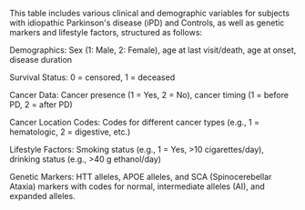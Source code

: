 This table includes various clinical and demographic variables for subjects with idiopathic Parkinson's disease (iPD) and Controls, as well as genetic markers and lifestyle factors, structured as follows:

Demographics: Sex (1: Male, 2: Female), age at last visit/death, age at onset, disease duration

Survival Status: 0 = censored, 1 = deceased

Cancer Data: Cancer presence (1 = Yes, 2 = No), cancer timing (1 = before PD, 2 = after PD)

Cancer Location Codes: Codes for different cancer types (e.g., 1 = hematologic, 2 = digestive, etc.)

Lifestyle Factors: Smoking status (e.g., 1 = Yes, >10 cigarettes/day), drinking status (e.g., >40 g ethanol/day)

Genetic Markers: HTT alleles, APOE alleles, and SCA (Spinocerebellar Ataxia) markers with codes for normal, intermediate alleles (AI), and expanded alleles.
